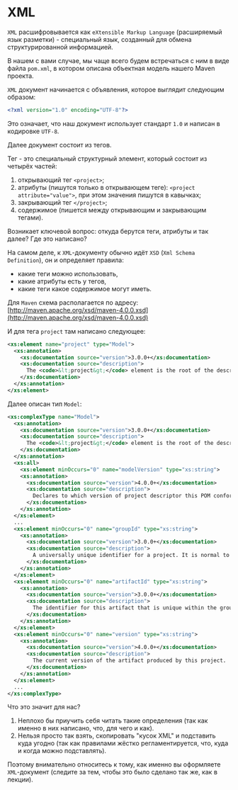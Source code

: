 # XML

`XML` расшифровывается как `eXtensible Markup Language` (расширяемый язык разметки) - специальный язык, созданный для обмена структурированной информацией.

В нашем с вами случае, мы чаще всего будем встречаться с ним в виде файла `pom.xml`, в котором описана объектная модель нашего Maven проекта.

`XML` документ начинается с объявления, которое выглядит следующим образом:
```xml
<?xml version="1.0" encoding="UTF-8"?>
```

Это означает, что наш документ использует стандарт `1.0` и написан в кодировке `UTF-8`.

Далее документ состоит из тегов.

Тег - это специальный структурный элемент, который состоит из четырёх частей:
1. открывающий тег `<project>`;
1. атрибуты (пишутся только в открывающем теге): `<project attribute="value">`, при этом значения пишутся в кавычках;
1. закрывающий тег `</project>`;
1. содержимое (пишется между открывающим и закрывающим тегами).

Возникает ключевой вопрос: откуда берутся теги, атрибуты и так далее? Где это написано?

На самом деле, к `XML`-документу обычно идёт `XSD` (`Xml Schema Definition`), он и определяет правила:
- какие теги можно использовать,
- какие атрибуты есть у тегов,
- какие теги какое содержимое могут иметь.

Для `Maven` схема располагается по адресу: [http://maven.apache.org/xsd/maven-4.0.0.xsd](http://maven.apache.org/xsd/maven-4.0.0.xsd)

И для тега `project` там написано следующее:
```xml
<xs:element name="project" type="Model">
  <xs:annotation>
    <xs:documentation source="version">3.0.0+</xs:documentation>
    <xs:documentation source="description">
      The <code>&lt;project&gt;</code> element is the root of the descriptor. The following table lists all of the possible child elements.
    </xs:documentation>
  </xs:annotation>
</xs:element>
```

Далее описан тип `Model`:
```xml
<xs:complexType name="Model">
  <xs:annotation>
    <xs:documentation source="version">3.0.0+</xs:documentation>
    <xs:documentation source="description">
      The <code>&lt;project&gt;</code> element is the root of the descriptor. The following table lists all of the possible child elements.
    </xs:documentation>
  </xs:annotation>
  <xs:all>
    <xs:element minOccurs="0" name="modelVersion" type="xs:string">
    <xs:annotation>
      <xs:documentation source="version">4.0.0+</xs:documentation>
      <xs:documentation source="description">
        Declares to which version of project descriptor this POM conforms.
      </xs:documentation>
    </xs:annotation>
  </xs:element>
  ...
  <xs:element minOccurs="0" name="groupId" type="xs:string">
    <xs:annotation>
      <xs:documentation source="version">3.0.0+</xs:documentation>
      <xs:documentation source="description">
        A universally unique identifier for a project. It is normal to use a fully-qualified package name to distinguish it from other projects with a similar name (eg. <code>org.apache.maven</code>).
      </xs:documentation>
    </xs:annotation>
  </xs:element>
  <xs:element minOccurs="0" name="artifactId" type="xs:string">
    <xs:annotation>
      <xs:documentation source="version">3.0.0+</xs:documentation>
      <xs:documentation source="description">
        The identifier for this artifact that is unique within the group given by the group ID. An artifact is something that is either produced or used by a project. Examples of artifacts produced by Maven for a project include: JARs, source and binary distributions, and WARs.
      </xs:documentation>
    </xs:annotation>
  </xs:element>
  <xs:element minOccurs="0" name="version" type="xs:string">
    <xs:annotation>
      <xs:documentation source="version">4.0.0+</xs:documentation>
      <xs:documentation source="description">
        The current version of the artifact produced by this project.
      </xs:documentation>
    </xs:annotation>
  </xs:element>
  ...
</xs:complexType>  
```

Что это значит для нас?
1. Неплохо бы приучить себя читать такие определения (так как именно в них написано, что, для чего и как).
1. Нельзя просто так взять, скопировать "кусок XML" и подставить куда угодно (так как правилами жёстко регламентируется, что, куда и когда можно подставлять).

Поэтому внимательно относитесь к тому, как именно вы оформляете `XML`-документ (следите за тем, чтобы это было сделано так же, как в лекции).
